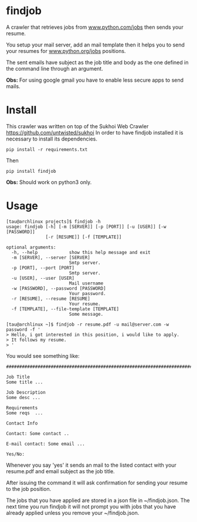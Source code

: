 # findjob

A crawler that retrieves jobs from www.python.com/jobs then sends your resume.

You setup your mail server, add an mail template then it helps you to
send your resumes for www.python.org/jobs positions.

The sent emails have subject as the job title and body as the one defined
in the command line through an argument.

**Obs:** For using google gmail you have to enable less secure apps to send mails.

# Install

This crawler was written on top of the Sukhoi Web Crawler https://github.com/untwisted/sukhoi
In order to have findjob installed it is necessary to install its dependencies.

~~~
pip install -r requirements.txt
~~~

Then

~~~
pip install findjob
~~~

**Obs:** Should work on python3 only.

# Usage

~~~
[tau@archlinux projects]$ findjob -h
usage: findjob [-h] [-m [SERVER]] [-p [PORT]] [-u [USER]] [-w [PASSWORD]]
               [-r [RESUME]] [-f [TEMPLATE]]

optional arguments:
  -h, --help            show this help message and exit
  -m [SERVER], --server [SERVER]
                        Smtp server.
  -p [PORT], --port [PORT]
                        Smtp server.
  -u [USER], --user [USER]
                        Mail username
  -w [PASSWORD], --password [PASSWORD]
                        Your password.
  -r [RESUME], --resume [RESUME]
                        Your resume.
  -f [TEMPLATE], --file-template [TEMPLATE]
                        Some message.

[tau@archlinux ~]$ findjob -r resume.pdf -u mail@server.com -w password -f '
> Hello, i got interested in this position, i would like to apply.
> It follows my resume.
> '

~~~

You would see something like:

~~~
################################################################################

Job Title
Some title ...

Job Description
Some desc ...

Requirements
Some reqs  ...

Contact Info

Contact: Some contact ..

E-mail contact: Some email ...

Yes/No: 

~~~

Whenever you say 'yes' it sends an mail to the listed contact with your resume.pdf and email subject
as the job title.

After issuing the command it will ask confirmation for sending
your resume to the job position. 

The jobs that you have applied are  stored in a json file in ~/findjob.json. 
The next time you run findjob it will not prompt you with jobs that you have 
already applied unless you remove your ~/findjob.json.


